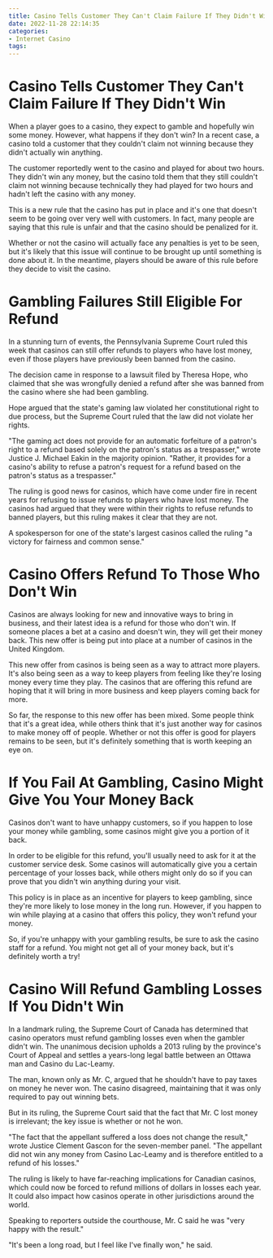 ```yaml
---
title: Casino Tells Customer They Can't Claim Failure If They Didn't Win
date: 2022-11-28 22:14:35
categories:
- Internet Casino
tags:
---
```



#  Casino Tells Customer They Can't Claim Failure If They Didn't Win

When a player goes to a casino, they expect to gamble and hopefully win some money. However, what happens if they don't win? In a recent case, a casino told a customer that they couldn't claim not winning because they didn't actually win anything.

The customer reportedly went to the casino and played for about two hours. They didn't win any money, but the casino told them that they still couldn't claim not winning because technically they had played for two hours and hadn't left the casino with any money.

This is a new rule that the casino has put in place and it's one that doesn't seem to be going over very well with customers. In fact, many people are saying that this rule is unfair and that the casino should be penalized for it.

Whether or not the casino will actually face any penalties is yet to be seen, but it's likely that this issue will continue to be brought up until something is done about it. In the meantime, players should be aware of this rule before they decide to visit the casino.

#  Gambling Failures Still Eligible For Refund 

In a stunning turn of events, the Pennsylvania Supreme Court ruled this week that casinos can still offer refunds to players who have lost money, even if those players have previously been banned from the casino.

The decision came in response to a lawsuit filed by Theresa Hope, who claimed that she was wrongfully denied a refund after she was banned from the casino where she had been gambling.

Hope argued that the state's gaming law violated her constitutional right to due process, but the Supreme Court ruled that the law did not violate her rights.

"The gaming act does not provide for an automatic forfeiture of a patron's right to a refund based solely on the patron's status as a trespasser," wrote Justice J. Michael Eakin in the majority opinion. "Rather, it provides for a casino's ability to refuse a patron's request for a refund based on the patron's status as a trespasser."

The ruling is good news for casinos, which have come under fire in recent years for refusing to issue refunds to players who have lost money. The casinos had argued that they were within their rights to refuse refunds to banned players, but this ruling makes it clear that they are not.

A spokesperson for one of the state's largest casinos called the ruling "a victory for fairness and common sense."

#  Casino Offers Refund To Those Who Don't Win 

Casinos are always looking for new and innovative ways to bring in business, and their latest idea is a refund for those who don't win. If someone places a bet at a casino and doesn't win, they will get their money back. This new offer is being put into place at a number of casinos in the United Kingdom.

This new offer from casinos is being seen as a way to attract more players. It's also being seen as a way to keep players from feeling like they're losing money every time they play. The casinos that are offering this refund are hoping that it will bring in more business and keep players coming back for more.

So far, the response to this new offer has been mixed. Some people think that it's a great idea, while others think that it's just another way for casinos to make money off of people. Whether or not this offer is good for players remains to be seen, but it's definitely something that is worth keeping an eye on.

#  If You Fail At Gambling, Casino Might Give You Your Money Back 

Casinos don't want to have unhappy customers, so if you happen to lose your money while gambling, some casinos might give you a portion of it back. 

In order to be eligible for this refund, you'll usually need to ask for it at the customer service desk. Some casinos will automatically give you a certain percentage of your losses back, while others might only do so if you can prove that you didn't win anything during your visit. 

This policy is in place as an incentive for players to keep gambling, since they're more likely to lose money in the long run. However, if you happen to win while playing at a casino that offers this policy, they won't refund your money. 

So, if you're unhappy with your gambling results, be sure to ask the casino staff for a refund. You might not get all of your money back, but it's definitely worth a try!

#  Casino Will Refund Gambling Losses If You Didn't Win

In a landmark ruling, the Supreme Court of Canada has determined that casino operators must refund gambling losses even when the gambler didn't win. The unanimous decision upholds a 2013 ruling by the province's Court of Appeal and settles a years-long legal battle between an Ottawa man and Casino du Lac-Leamy.

The man, known only as Mr. C, argued that he shouldn't have to pay taxes on money he never won. The casino disagreed, maintaining that it was only required to pay out winning bets.

But in its ruling, the Supreme Court said that the fact that Mr. C lost money is irrelevant; the key issue is whether or not he won.

"The fact that the appellant suffered a loss does not change the result," wrote Justice Clement Gascon for the seven-member panel. "The appellant did not win any money from Casino Lac-Leamy and is therefore entitled to a refund of his losses."

The ruling is likely to have far-reaching implications for Canadian casinos, which could now be forced to refund millions of dollars in losses each year. It could also impact how casinos operate in other jurisdictions around the world.

Speaking to reporters outside the courthouse, Mr. C said he was "very happy with the result."

"It's been a long road, but I feel like I've finally won," he said.